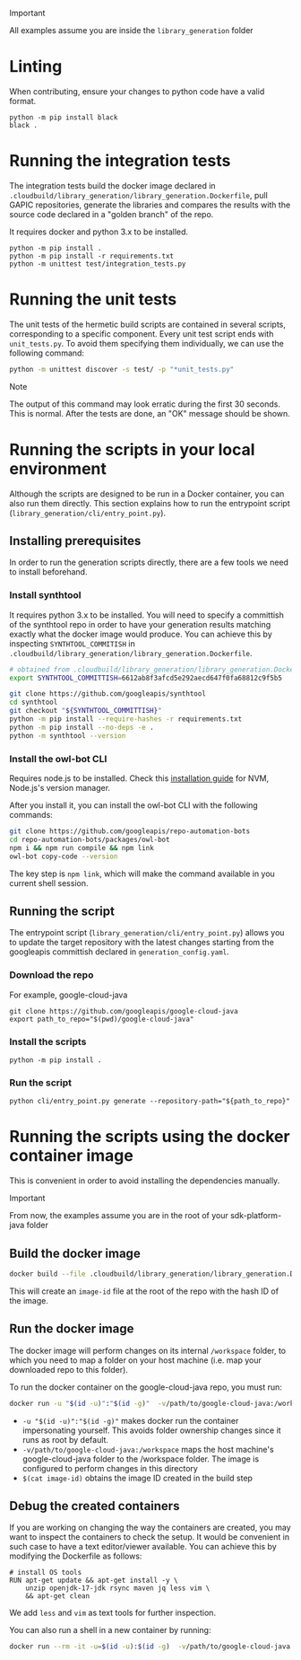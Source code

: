 > [!IMPORTANT]
> All examples assume you are inside the `library_generation` folder


# Linting

When contributing, ensure your changes to python code have a valid
format.

```
python -m pip install black
black .
```

# Running the integration tests

The integration tests build the docker image declared in
`.cloudbuild/library_generation/library_generation.Dockerfile`, pull GAPIC
repositories, generate the libraries and compares the results with the source
code declared in a "golden branch" of the repo.

It requires docker and python 3.x to be installed.

```
python -m pip install .
python -m pip install -r requirements.txt
python -m unittest test/integration_tests.py
```

# Running the unit tests

The unit tests of the hermetic build scripts are contained in several scripts,
corresponding to a specific component. Every unit test script ends with
`unit_tests.py`. To avoid them specifying them
individually, we can use the following command:

```bash
python -m unittest discover -s test/ -p "*unit_tests.py"
```

> [!NOTE]
> The output of this command may look erratic during the first 30 seconds.
> This is normal. After the tests are done, an "OK" message should be shown.

# Running the scripts in your local environment

Although the scripts are designed to be run in a Docker container, you can also
run them directly. This section explains how to run the entrypoint script
(`library_generation/cli/entry_point.py`).

## Installing prerequisites

In order to run the generation scripts directly, there are a few tools we
need to install beforehand.

### Install synthtool

It requires python 3.x to be installed.
You will need to specify a committish of the synthtool repo in order to have
your generation results matching exactly what the docker image would produce.
You can achieve this by inspecting `SYNTHTOOL_COMMITISH` in
`.cloudbuild/library_generation/library_generation.Dockerfile`.

```bash
# obtained from .cloudbuild/library_generation/library_generation.Dockerfile
export SYNTHTOOL_COMMITTISH=6612ab8f3afcd5e292aecd647f0fa68812c9f5b5
```

```bash
git clone https://github.com/googleapis/synthtool
cd synthtool
git checkout "${SYNTHTOOL_COMMITTISH}"
python -m pip install --require-hashes -r requirements.txt
python -m pip install --no-deps -e .
python -m synthtool --version
```

### Install the owl-bot CLI

Requires node.js to be installed.
Check this [installation guide](https://github.com/nvm-sh/nvm?tab=readme-ov-file#install--update-script)
for NVM, Node.js's version manager.

After you install it, you can install the owl-bot CLI with the following
commands:
```bash
git clone https://github.com/googleapis/repo-automation-bots
cd repo-automation-bots/packages/owl-bot
npm i && npm run compile && npm link
owl-bot copy-code --version
```

The key step is `npm link`, which will make the command available in you current
shell session.

## Running the script
The entrypoint script (`library_generation/cli/entry_point.py`) allows you to
update the target repository with the latest changes starting from the
googleapis committish declared in `generation_config.yaml`.

### Download the repo
For example, google-cloud-java
```
git clone https://github.com/googleapis/google-cloud-java
export path_to_repo="$(pwd)/google-cloud-java"
```

### Install the scripts
```
python -m pip install .
```

### Run the script
```
python cli/entry_point.py generate --repository-path="${path_to_repo}"
```


# Running the scripts using the docker container image
This is convenient in order to avoid installing the dependencies manually. 

> [!IMPORTANT]
> From now, the examples assume you are in the root of your sdk-platform-java
> folder

## Build the docker image
```bash
docker build --file .cloudbuild/library_generation/library_generation.Dockerfile --iidfile image-id .
```

This will create an `image-id` file at the root of the repo with the hash ID of
the image.

## Run the docker image
The docker image will perform changes on its internal `/workspace` folder, to which you
need to map a folder on your host machine (i.e. map your downloaded repo to this
folder).

To run the docker container on the google-cloud-java repo, you must run:
```bash
docker run -u "$(id -u)":"$(id -g)"  -v/path/to/google-cloud-java:/workspace $(cat image-id)
```

 * `-u "$(id -u)":"$(id -g)"` makes docker run the container impersonating
   yourself. This avoids folder ownership changes since it runs as root by
   default.
 * `-v/path/to/google-cloud-java:/workspace` maps the host machine's
   google-cloud-java folder to the /workspace folder. The image is configured to
   perform changes in this directory
 * `$(cat image-id)` obtains the image ID created in the build step

## Debug the created containers
If you are working on changing the way the containers are created, you may want
to inspect the containers to check the setup. It would be convenient in such
case to have a text editor/viewer available. You can achieve this by modifying
the Dockerfile as follows:

```docker
# install OS tools
RUN apt-get update && apt-get install -y \
	unzip openjdk-17-jdk rsync maven jq less vim \
	&& apt-get clean
```

We add `less` and `vim` as text tools for further inspection.

You can also run a shell in a new container by running:

```bash
docker run --rm -it -u=$(id -u):$(id -g)  -v/path/to/google-cloud-java:/workspace --entrypoint="bash" $(cat image-id)
```
